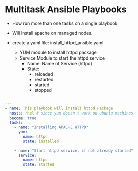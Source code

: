 # Multitask Ansible Playbooks

- How run more than one tasks on a single playbook
- Will Install apache on managed nodes.

- create a yaml file: install_httpd_ansible.yaml
  - YUM module to install httpd package
  - Service Module to start the httpd service
    - Name: Name of Service (httpd)
    - State:
      - reloaded
      - restarted
      - started
      - stopped

```yaml

--- 
- name: This playbook will install httpd Package
  hosts: rhel # since yum doesn't work on ubuntu machines
  become: true
  tasks:
    - name: "Installing APACHE HTTPD"
      yum:
        name: httpd
        state: installed
    
    - name: "Start httpd service, if not already started"
      service:
        name: httpd
        state: started
```